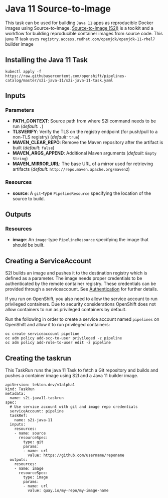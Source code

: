 # Java 11 Source-to-Image

This task can be used for building `Java 11` apps as reproducible Docker 
images using Source-to-Image. [Source-to-Image (S2I)](https://github.com/openshift/source-to-image)
is a toolkit and a workflow for building reproducible container images
from source code. This java 11 task uses `registry.access.redhat.com/openjdk/openjdk-11-rhel7` builder image

## Installing the Java 11 Task

```
kubectl apply -f https://raw.githubusercontent.com/openshift/pipelines-catalog/master/s2i-java-11/s2i-java-11-task.yaml
```

## Inputs

### Parameters

* **PATH_CONTEXT**: Source path from where S2I command needs to be run
  (_default: `.`_)
* **TLSVERIFY**: Verify the TLS on the registry endpoint (for push/pull to a
  non-TLS registry) (_default:_ `true`)
* **MAVEN_CLEAR_REPO**: Remove the Maven repository after the artifact is 
  built (_default:_ `false`)
* **MAVEN_ARGS_APPEND**: Additional Maven arguments (_default:_ `Empty String`)
* **MAVEN_MIRROR_URL**: The base URL of a mirror used for retrieving artifacts 
  (_default:_ `http://repo.maven.apache.org/maven2`)


### Resources

* **source**: A `git`-type `PipelineResource` specifying the location of the
  source to build.

## Outputs

### Resources

* **image**: An `image`-type `PipelineResource` specifying the image that should
  be built.

## Creating a ServiceAccount

S2I builds an image and pushes it to the destination registry which is
defined as a parameter. The image needs proper credentials to be 
authenticated by the remote container registry. These credentials can 
be provided through a serviceaccount. See [Authentication](https://github.com/tektoncd/pipeline/blob/master/docs/auth.md#basic-authentication-docker)
for further details.

If you run on OpenShift, you also need to allow the service
account to run privileged containers. Due to security considerations 
OpenShift does not allow containers to run as privileged containers 
by default.

Run the following in order to create a service account named
`pipelines` on OpenShift and allow it to run privileged containers:

```
oc create serviceaccount pipeline
oc adm policy add-scc-to-user privileged -z pipeline
oc adm policy add-role-to-user edit -z pipeline
```

## Creating the taskrun

This TaskRun runs the java 11 Task to fetch a Git repository and builds and 
pushes a container image using S2I and a Java 11 builder image.

```
apiVersion: tekton.dev/v1alpha1
kind: TaskRun
metadata:
  name: s2i-java11-taskrun
spec:
  # Use service account with git and image repo credentials
  serviceAccount: pipeline
  taskRef:
    name: s2i-java-11
  inputs:
    resources:
    - name: source
      resourceSpec:
        type: git
        params:
        - name: url
          value: https://github.com/username/reponame
  outputs:
    resources:
    - name: image
      resourceSpec:
        type: image
        params:
        - name: url
          value: quay.io/my-repo/my-image-name
```